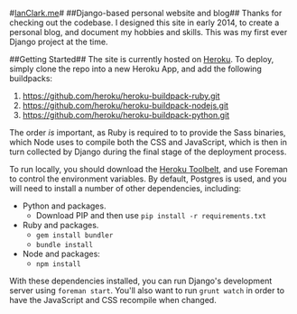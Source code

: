 #[IanClark.me](http://www.ianclark.me)#
##Django-based personal website and blog##
Thanks for checking out the codebase. I designed this site in early 2014, to create a personal blog, and document my hobbies and skills. This was my first ever Django project at the time.

##Getting Started##
The site is currently hosted on [Heroku](https://heroku.com/). To deploy, simply clone the repo into a new Heroku App, and add the following buildpacks:

1. https://github.com/heroku/heroku-buildpack-ruby.git
2. https://github.com/heroku/heroku-buildpack-nodejs.git
3. https://github.com/heroku/heroku-buildpack-python.git

The order *is* important, as Ruby is required to to provide the Sass binaries, which Node uses to compile both the CSS and JavaScript, which is then in turn collected by Django during the final stage of the deployment process.

To run locally, you should download the [Heroku Toolbelt](https://toolbelt.heroku.com/), and use Foreman to control the environment variables. By default, Postgres is used, and you will need to install a number of other dependencies, including:

* Python and packages.
  * Download PIP and then use `pip install -r requirements.txt`
* Ruby and packages.
  * `gem install bundler`
  * `bundle install`
* Node and packages:
  * `npm install`

With these dependencies installed, you can run Django's development server using `foreman start`. You'll also want to run `grunt watch` in order to have the
JavaScript and CSS recompile when changed.

